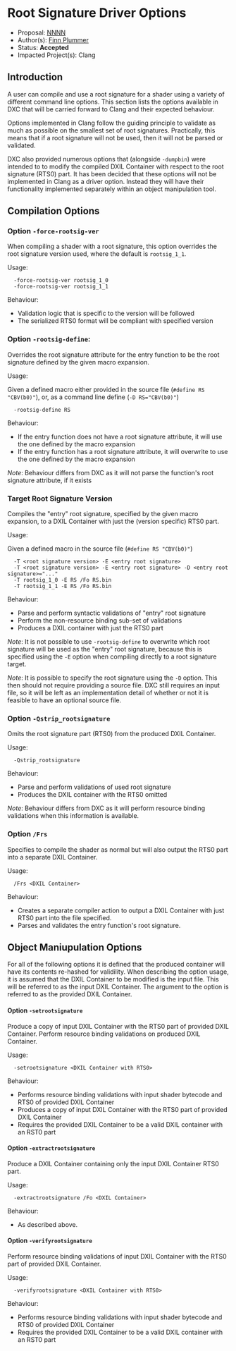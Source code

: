 <!-- {% raw %} -->

# Root Signature Driver Options

* Proposal: [NNNN](NNNN-root-signture-driver-options.md)
* Author(s): [Finn Plummer](https//github.com/inbelic)
* Status: **Accepted**
* Impacted Project(s): Clang

## Introduction

A user can compile and use a root signature for a shader using a variety of
different command line options. This section lists the options available in DXC
that will be carried forward to Clang and their expected behaviour.

Options implemented in Clang follow the guiding principle to validate as much
as possible on the smallest set of root signatures. Practically, this means
that if a root signature will not be used, then it will not be parsed or
validated.

DXC also provided numerous options that (alongside `-dumpbin`) were intended to
to modify the compiled DXIL Container with respect to the root signature (RTS0)
part. It has been decided that these options will not be implemented in Clang
as a driver option. Instead they will have their functionality implemented
separately within an object manipulation tool.

## Compilation Options

### Option `-force-rootsig-ver`

When compiling a shader with a root signature, this option overrides the root
signature version used, where the default is `rootsig_1_1`.

Usage:

```
  -force-rootsig-ver rootsig_1_0
  -force-rootsig-ver rootsig_1_1
```

Behaviour:

 - Validation logic that is specific to the version will be followed
 - The serialized RTS0 format will be compliant with specified version

### Option `-rootsig-define`:

Overrides the root signature attribute for the entry function to be the root
signature defined by the given macro expansion.

Usage:

Given a defined macro either provided in the source file
(`#define RS "CBV(b0)"`), or, as a command line define
(`-D RS="CBV(b0)"`)

```
  -rootsig-define RS
```

Behaviour:

 - If the entry function does not have a root signature attribute, it will use
the one defined by the macro expansion
 - If the entry function has a root signature attribute, it will overwrite to
use the one defined by the macro expansion

_Note_: Behaviour differs from DXC as it will not parse the function's root
signature attribute, if it exists

### Target Root Signature Version

Compiles the "entry" root signature, specified by the given macro expansion, to
a DXIL Container with just the (version specific) RTS0 part.

Usage:

Given a defined macro in the source file (`#define RS "CBV(b0)"`)

```
  -T <root signature version> -E <entry root signature>
  -T <root signature version> -E <entry root signature> -D <entry root signature>="..."
  -T rootsig_1_0 -E RS /Fo RS.bin
  -T rootsig_1_1 -E RS /Fo RS.bin
```

Behaviour:

 - Parse and perform syntactic validations of "entry" root signature
 - Perform the non-resource binding sub-set of validations
 - Produces a DXIL container with just the RTS0 part

_Note_: It is not possible to use `-rootsig-define` to overwrite which root
signature will be used as the "entry" root signature, because this is specified
using the `-E` option when compiling directly to a root signature target.

_Note_: It is possible to specify the root signature using the `-D` option.
This then should not require providing a source file. DXC still requires an
input file, so it will be left as an implementation detail of whether or not it
is feasible to have an optional source file.

### Option `-Qstrip_rootsignature`

Omits the root signature part (RTS0) from the produced DXIL Container.

Usage:

```
  -Qstrip_rootsignature
```

Behaviour:

 - Parse and perform validations of used root signature
 - Produces the DXIL container with the RTS0 omitted

_Note_: Behaviour differs from DXC as it will perform resource binding
validations when this information is available.

### Option `/Frs`

Specifies to compile the shader as normal but will also output the RTS0 part
into a separate DXIL Container.

Usage:

```
  /Frs <DXIL Container>
```

Behaviour:

 - Creates a separate compiler action to output a DXIL Container with just RTS0
part into the file specified.
 - Parses and validates the entry function's root signature.

## Object Maniupulation Options

For all of the following options it is defined that the produced container
will have its contents re-hashed for validility. When describing the option
usage, it is assumed that the DXIL Container to be modified is the input file.
This will be referred to as the input DXIL Container. The argument to the
option is referred to as the provided DXIL Container.

#### Option `-setrootsignature`

Produce a copy of input DXIL Container with the RTS0 part of provided DXIL
Container. Perform resource binding validations on produced DXIL Container.

Usage:

```
  -setrootsignature <DXIL Container with RTS0>
```

Behaviour:

 - Performs resource binding validations with input shader bytecode and RTS0
of provided DXIL Container
 - Produces a copy of input DXIL Container with the RTS0 part of provided DXIL
Container
 - Requires the provided DXIL Container to be a valid DXIL container with an
RST0 part

#### Option `-extractrootsignature`

Produce a DXIL Container containing only the input DXIL Container RTS0 part.

Usage:

```
  -extractrootsignature /Fo <DXIL Container>
```

Behaviour:

 - As described above.

#### Option `-verifyrootsignature`

Perform resource binding validations of input DXIL Container with the RTS0 part
of provided DXIL Container.

Usage:

```
  -verifyrootsignature <DXIL Container with RTS0>
```

Behaviour:

 - Performs resource binding validations with input shader bytecode and RTS0
of provided DXIL Container
 - Requires the provided DXIL Container to be a valid DXIL container with an
RST0 part

<!-- {% endraw %} -->
